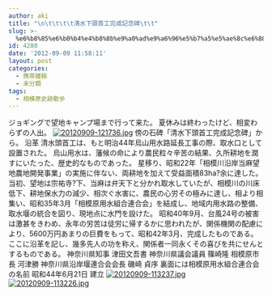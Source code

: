```yaml
---
author: aki
title: "\n\t\t\t\t清水下頭首工完成記念碑\t\t"
slug: >-
  %e6%b8%85%e6%b0%b4%e4%b8%8b%e9%a0%ad%e9%a6%96%e5%b7%a5%e5%ae%8c%e6%88%90%e8%a8%98%e5%bf%b5%e7%a2%91
id: 4280
date: '2012-09-09 11:58:11'
layout: post
categories:
  - 携帯雑稿
  - 未分類
tags:
  - 相模原史跡散歩
---
```


ジョギングで望地キャンプ場まで行って来た。 夏休みは終わったけど、相変わらずの人出。 [![20120909-121736.jpg](https://aki.shirai.as/wp-content/uploads/2012/09/20120909-121736.jpg)](https://aki.shirai.as/wp-content/uploads/2012/09/20120909-121736.jpg) 傍の石碑「清水下頭首工完成記念碑」から。 沿革 清水頭首工は、もと明治44年烏山用水路延長工事の際、取水口として設置された。 烏山用水は、藩候の命により農民粒々辛苦の結果、久所耕地を潤すにいたった、歴史的なものであった。 星移り、昭和22年「相模川沿岸当麻望地農地開発事業」の実施に伴ない、両耕地を加えて受益面積83ha?余に達した。 当初、望地は宗祐寺?下、当麻は弁天下と分かれ取水していたが、相模川の川床低下、耕地保水力の減少、相次ぐ水害に、農民の心労その極みに達し、相より相集い、昭和35年3月「相模原用水組合連合会」を結成し、地域内用水路の整備、取水堰の統合を図り、現地点に水門を設けた。 昭和40年9月、台風24号の被害は激甚をきわめ、永年の労苦は徒労に帰するかに思われたが、関係機関の配慮により、5600万円あまりの巨費をもって、昭和42年3月、完成したものである。 ここに沿革を記し、幾多先人の功を称え、関係者一同永くその喜びを共にせんとするものである。 神奈川県知事 津田文吾書 神奈川県議会議員 篠崎隆 相模原市長 河津勝 神奈川県沿岸堰連合会会長 磯崎 貞序 裏面には相模原用水組合連合会の名前 昭和44年6月21日 建立 [![20120909-113237.jpg](https://aki.shirai.as/wp-content/uploads/2012/09/20120909-113237.jpg)](https://aki.shirai.as/wp-content/uploads/2012/09/20120909-113237.jpg) [![20120909-113226.jpg](https://aki.shirai.as/wp-content/uploads/2012/09/20120909-113226.jpg)](https://aki.shirai.as/wp-content/uploads/2012/09/20120909-113226.jpg)